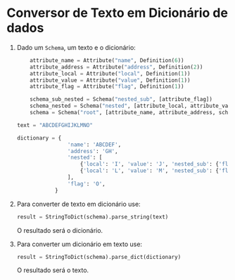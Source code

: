 # Conversor de Texto em Dicionário de dados


1. Dado um `Schema`, um texto e o dicionário:

    ```python
        attribute_name = Attribute("name", Definition(6))
        attribute_address = Attribute("address", Definition(2))
        attribute_local = Attribute("local", Definition(1))
        attribute_value = Attribute("value", Definition(1))
        attribute_flag = Attribute("flag", Definition(1))
    
        schema_sub_nested = Schema("nested_sub", [attribute_flag])
        schema_nested = Schema("nested", [attribute_local, attribute_value, schema_sub_nested], 2)
        schema = Schema("root", [attribute_name, attribute_address, schema_nested, attribute_flag])
    ``` 
    
    ```python
    text = "ABCDEFGHIJKLMNO"
    ```
    
    ```python
    dictionary = {
                    'name': 'ABCDEF',
                    'address': 'GH',
                    'nested': [
                        {'local': 'I', 'value': 'J', 'nested_sub': {'flag': 'K'}},
                        {'local': 'L', 'value': 'M', 'nested_sub': {'flag': 'N'}}
                    ],
                    'flag': 'O',
                }
    ```
2. Para converter de texto em dicionário use:

    ```python
    result = StringToDict(schema).parse_string(text)
    ```
    O resultado será o dicionário.

3. Para converter um dicionário em texto use:
   
    ```python
    result = StringToDict(schema).parse_dict(dictionary)
    ```
    O resultado será o texto.